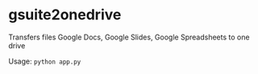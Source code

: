 # gsuite2onedrive
Transfers files Google Docs, Google Slides, Google Spreadsheets to one drive

Usage: `python app.py` 
